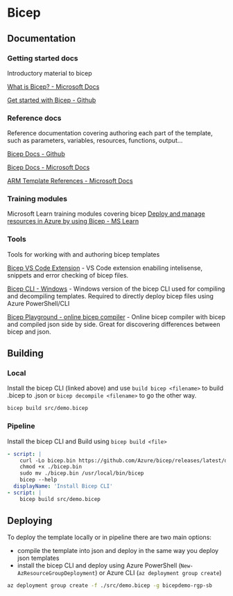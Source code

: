 # Bicep

## Documentation

### Getting started docs
Introductory material to bicep

[What is Bicep? - Microsoft Docs](https://docs.microsoft.com/en-us/azure/azure-resource-manager/bicep/overview)

[Get started with Bicep - Github](https://github.com/Azure/bicep#get-started-with-bicep)

### Reference docs
Reference documentation covering authoring each part of the template, such as parameters, variables, resources, functions, output...

[Bicep Docs - Github](https://github.com/Azure/bicep/tree/main/docs)

[Bicep Docs - Microsoft Docs](https://docs.microsoft.com/en-us/azure/azure-resource-manager/bicep)

[ARM Template References - Microsoft Docs](https://docs.microsoft.com/en-us/azure/templates/)


### Training modules
Microsoft Learn training modules covering bicep
[Deploy and manage resources in Azure by using Bicep - MS Learn](https://docs.microsoft.com/en-gb/learn/paths/bicep-deploy/)

### Tools
Tools for working with and authoring bicep templates

[Bicep VS Code Extension](https://github.com/Azure/bicep/blob/main/docs/installing.md#install-the-bicep-vs-code-extension) - VS Code extension enabiling intelisense, snippets and error checking of bicep files.

[Bicep CLI - Windows](https://github.com/Azure/bicep/blob/main/docs/installing.md#manual-with-powershell) - Windows version of the bicep CLI used for compiling and decompiling templates. Required to directly deploy bicep files using Azure PowerShell/CLI

[Bicep Playground - online bicep compiler](https://bicepdemo.z22.web.core.windows.net/) - Online bicep compiler with bicep and compiled json side by side. Great for discovering differences between bicep and json.

## Building

### Local
Install the bicep CLI (linked above) and use `build bicep <filename>` to build .bicep to .json or `bicep decompile <filename>` to go the other way.
```bash
bicep build src/demo.bicep
```

### Pipeline
Install the bicep CLI and Build using `bicep build <file>`
```yaml
- script: |
    curl -Lo bicep.bin https://github.com/Azure/bicep/releases/latest/download/bicep-linux-x64
    chmod +x ./bicep.bin
    sudo mv ./bicep.bin /usr/local/bin/bicep
    bicep --help
  displayName: 'Install Bicep CLI'
- script: |
    bicep build src/demo.bicep
```

## Deploying
To deploy the template locally or in pipeline there are two main options:
- compile the template into json and deploy in the same way you deploy json templates
- install the bicep CLI and deploy using Azure PowerShell (`New-AzResourceGroupDeployment`) or Azure CLI (`az deployment group create`)

```bash
az deployment group create -f ./src/demo.bicep -g bicepdemo-rgp-sb
```